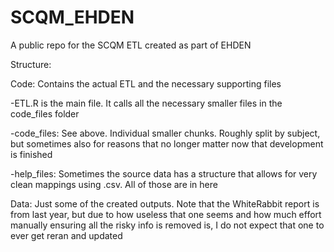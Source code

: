 # SCQM_EHDEN
A public repo for the SCQM ETL created as part of EHDEN

Structure:

Code: Contains the actual ETL and the necessary supporting files
    
-ETL.R is the main file. It calls all the necessary smaller files in the code_files folder

-code_files: See above. Individual smaller chunks. Roughly split by subject, but sometimes also for reasons that no longer matter now that development is finished

-help_files: Sometimes the source data has a structure that allows for very clean mappings using .csv. All of those are in here

Data: Just some of the created outputs. Note that the WhiteRabbit report is from last year, but due to how useless that one seems and how much effort manually ensuring all the risky info is removed is, I do not expect that one to ever get reran and updated
  

